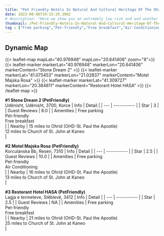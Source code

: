 ```yaml
---
title: "Pet Friendly Hotels In Natural And Cultural Heritage Of The Ohrid Region"
date: 2023-08-06T19:15:29.396Z
# description: "Here we show you an extremely low risk and and another medium risk approach to earn passive income "
thumbnail: /Pet-Friendly-Hotels-In-Natural-And-Cultural-Heritage-Of-The-Ohrid-Region.png
tag : ["Free parking","Pet-friendly","Free breakfast","Air Conditioning"]
---
```


## Dynamic Map
{{< leaflet-map  mapLat="40.976948" mapLon="20.641406" zoom="8">}}
    {{< leaflet-marker markerLat="40.976948" markerLon="20.641406" markerContent="Stone Dream 2" >}}
    {{< leaflet-marker markerLat="41.075453" markerLon="21.02837" markerContent="Motel Majska Rosa" >}}
    {{< leaflet-marker markerLat="41.309727" markerLon="20.384811" markerContent="Restorant Hotel HASA" >}}
{{< /leaflet-map >}}


**#1 Stone Dream 2 (PetFriendly)**<br>Udënisht, Udënisht, 3700, Korce
| Info | Detail |
| --- | ----------- |
| Star | 3 |
| Guest Reviews | 8.0 |
| Amenities | Free parking<br>Pet-friendly<br>Free breakfast<br> |
| Nearby | 15 miles to Ohrid (OHD-St. Paul the Apostle)<br>12 miles to Church of St. John at Kaneo<br> |

**#2 Motel Majska Rosa (PetFriendly)**<br>Korculanska Bb, Resen, 7310
| Info | Detail |
| --- | ----------- |
| Star | 2.5 |
| Guest Reviews | 10.0 |
| Amenities | Free parking<br>Pet-friendly<br>Air Conditioning<br> |
| Nearby | 16 miles to Ohrid (OHD-St. Paul the Apostle)<br>13 miles to Church of St. John at Kaneo<br> |

**#3 Restorant Hotel HASA (PetFriendly)**<br>Lagja e termeteve, Stëblevë, 3412
| Info | Detail |
| --- | ----------- |
| Star | 2.5 |
| Guest Reviews | NA |
| Amenities | Free parking<br>Pet-friendly<br>Free breakfast<br> |
| Nearby | 21 miles to Ohrid (OHD-St. Paul the Apostle)<br>25 miles to Church of St. John at Kaneo<br> |

